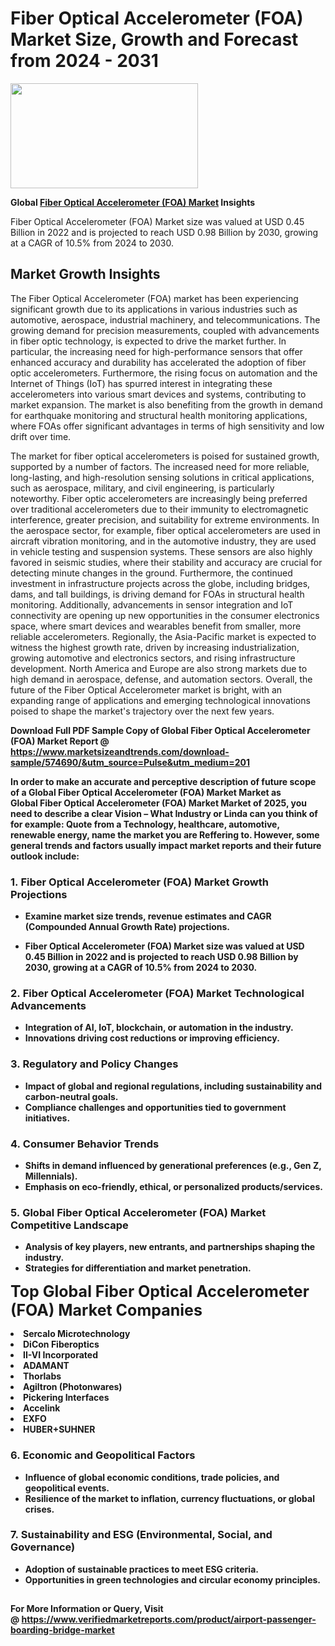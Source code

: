 <H1>Fiber Optical Accelerometer (FOA) Market Size, Growth and Forecast from 2024 - 2031</H1><img class="aligncenter size-medium wp-image-584254" src="https://thirdeyenews.in/wp-content/uploads/2024/09/Global-Market-Research-300x168.jpeg" alt="" width="300" height="168" /><p><strong>Global&nbsp;<a href="https://www.marketsizeandtrends.com/download-sample/574690/&amp;utm_source=Pulse&amp;utm_medium=201">Fiber Optical Accelerometer (FOA) Market</a> Insights</strong></p><p>Fiber Optical Accelerometer (FOA) Market size was valued at USD 0.45 Billion in 2022 and is projected to reach USD 0.98 Billion by 2030, growing at a CAGR of 10.5% from 2024 to 2030.</p><p><h2>Market Growth Insights</h2> <p>The Fiber Optical Accelerometer (FOA) market has been experiencing significant growth due to its applications in various industries such as automotive, aerospace, industrial machinery, and telecommunications. The growing demand for precision measurements, coupled with advancements in fiber optic technology, is expected to drive the market further. In particular, the increasing need for high-performance sensors that offer enhanced accuracy and durability has accelerated the adoption of fiber optic accelerometers. Furthermore, the rising focus on automation and the Internet of Things (IoT) has spurred interest in integrating these accelerometers into various smart devices and systems, contributing to market expansion. The market is also benefiting from the growth in demand for earthquake monitoring and structural health monitoring applications, where FOAs offer significant advantages in terms of high sensitivity and low drift over time.</p> <p><strong></strong></p> <p>The market for fiber optical accelerometers is poised for sustained growth, supported by a number of factors. The increased need for more reliable, long-lasting, and high-resolution sensing solutions in critical applications, such as aerospace, military, and civil engineering, is particularly noteworthy. Fiber optic accelerometers are increasingly being preferred over traditional accelerometers due to their immunity to electromagnetic interference, greater precision, and suitability for extreme environments. In the aerospace sector, for example, fiber optical accelerometers are used in aircraft vibration monitoring, and in the automotive industry, they are used in vehicle testing and suspension systems. These sensors are also highly favored in seismic studies, where their stability and accuracy are crucial for detecting minute changes in the ground. Furthermore, the continued investment in infrastructure projects across the globe, including bridges, dams, and tall buildings, is driving demand for FOAs in structural health monitoring. Additionally, advancements in sensor integration and IoT connectivity are opening up new opportunities in the consumer electronics space, where smart devices and wearables benefit from smaller, more reliable accelerometers. Regionally, the Asia-Pacific market is expected to witness the highest growth rate, driven by increasing industrialization, growing automotive and electronics sectors, and rising infrastructure development. North America and Europe are also strong markets due to high demand in aerospace, defense, and automation sectors. Overall, the future of the Fiber Optical Accelerometer market is bright, with an expanding range of applications and emerging technological innovations poised to shape the market's trajectory over the next few years.</p> <p><strong></p><p><span class=""><strong>Download Full PDF Sample Copy of Global Fiber Optical Accelerometer (FOA) Market Report</strong> @ <a href="https://www.marketsizeandtrends.com/download-sample/574690/&amp;utm_source=Pulse&amp;utm_medium=201" target="_blank">https://www.marketsizeandtrends.com/download-sample/574690/&amp;utm_source=Pulse&amp;utm_medium=201</a></span></p><p>In order to make an accurate and perceptive description of future scope of a Global&nbsp;Fiber Optical Accelerometer (FOA) Market Market as Global&nbsp;Fiber Optical Accelerometer (FOA) Market Market of 2025, you need to describe a clear Vision &ndash; What Industry or Linda can you think of for example: Quote from a Technology, healthcare, automotive, renewable energy, name the market you are Reffering to. However, some general trends and factors usually impact market reports and their future outlook include:</p><h3>1.&nbsp;<strong>Fiber Optical Accelerometer (FOA) Market Growth Projections</strong></h3><ul><li>Examine market size trends, revenue estimates and CAGR (Compounded Annual Growth Rate) projections.</li><li><p>Fiber Optical Accelerometer (FOA) Market size was valued at USD 0.45 Billion in 2022 and is projected to reach USD 0.98 Billion by 2030, growing at a CAGR of 10.5% from 2024 to 2030.</p></li></ul><h3>2.&nbsp;<strong>Fiber Optical Accelerometer (FOA) Market Technological Advancements</strong></h3><ul><li>Integration of AI, IoT, blockchain, or automation in the industry.</li><li>Innovations driving cost reductions or improving efficiency.</li></ul><h3>3.&nbsp;<strong>Regulatory and Policy Changes</strong></h3><ul><li>Impact of global and regional regulations, including sustainability and carbon-neutral goals.</li><li>Compliance challenges and opportunities tied to government initiatives.</li></ul><h3>4.&nbsp;<strong>Consumer Behavior Trends</strong></h3><ul><li>Shifts in demand influenced by generational preferences (e.g., Gen Z, Millennials).</li><li>Emphasis on eco-friendly, ethical, or personalized products/services.</li></ul><h3>5.&nbsp;<strong>Global Fiber Optical Accelerometer (FOA) Market Competitive Landscape</strong></h3><ul><li>Analysis of key players, new entrants, and partnerships shaping the industry.</li><li>Strategies for differentiation and market penetration.</li></ul><p data-pm-slice="1 1 []"><span style="color: inherit; font-family: inherit; font-size: 25px;">Top Global Fiber Optical Accelerometer (FOA) Market Companies</span></p><div class="" data-test-id=""><p><li>Sercalo Microtechnology</li><li> DiCon Fiberoptics</li><li> II-VI Incorporated</li><li> ADAMANT</li><li> Thorlabs</li><li> Agiltron (Photonwares)</li><li> Pickering Interfaces</li><li> Accelink</li><li> EXFO</li><li> HUBER+SUHNER</li></p></div><h3>6.&nbsp;<strong>Economic and Geopolitical Factors</strong></h3><ul><li>Influence of global economic conditions, trade policies, and geopolitical events.</li><li>Resilience of the market to inflation, currency fluctuations, or global crises.</li></ul><h3>7.&nbsp;<strong>Sustainability and ESG (Environmental, Social, and Governance)</strong></h3><ul><li>Adoption of sustainable practices to meet ESG criteria.</li><li>Opportunities in green technologies and circular economy principles.</li></ul><h2><strong style="font-size: 14px;">For More Information or Query, Visit @&nbsp;</strong><a style="background-color: #ffffff; font-size: 14px;" href="https://www.marketsizeandtrends.com/report/fiber-optical-accelerometer-foa-market/" target="_blank">https://www.verifiedmarketreports.com/product/airport-passenger-boarding-bridge-market</a></h2>
